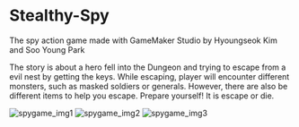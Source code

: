 # Stealthy-Spy
The spy action game made with GameMaker Studio by Hyoungseok Kim and Soo Young Park


The story is about a hero fell into the Dungeon and trying to escape from a evil nest by getting the keys. While escaping, player will encounter different monsters, such as masked soldiers or generals. However, there are also be different items to help you escape. Prepare yourself! It is escape or die.

![spygame_img1](https://cloud.githubusercontent.com/assets/14136146/16976234/5056779a-4e02-11e6-964a-2dfaf9556134.PNG)
![spygame_img2](https://cloud.githubusercontent.com/assets/14136146/16976237/53c3491c-4e02-11e6-853b-7be1d5c83026.PNG)
![spygame_img3](https://cloud.githubusercontent.com/assets/14136146/16976239/552192d2-4e02-11e6-9bab-a258773b8c56.PNG)
